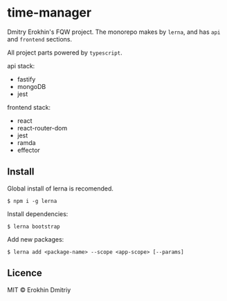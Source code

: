 # time-manager

Dmitry Erokhin's FQW project.
The monorepo makes by `lerna`, and has `api` and `frontend` sections.

All project parts powered by `typescript`.

api stack:
-   fastify
-   mongoDB
-   jest

frontend stack:
-   react
-   react-router-dom
-   jest
-   ramda
-   effector

## Install

Global install of lerna is recomended.
```
$ npm i -g lerna
```
Install dependencies:
```
$ lerna bootstrap
```
Add new packages:
```
$ lerna add <package-name> --scope <app-scope> [--params]
```
## Licence

MIT © Erokhin Dmitriy
